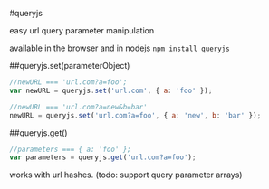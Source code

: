 #queryjs

easy url query parameter manipulation

available in the browser and in nodejs
`npm install queryjs`

##queryjs.set(parameterObject)
```js
//newURL === 'url.com?a=foo';
var newURL = queryjs.set('url.com', { a: 'foo' });

//newURL === 'url.com?a=new&b=bar'
newURL = queryjs.set('url.com?a=foo', { a: 'new', b: 'bar' });
```

##queryjs.get()
```js
//parameters === { a: 'foo' };
var parameters = queryjs.get('url.com?a=foo');
```

works with url hashes.  (todo: support query parameter arrays)

